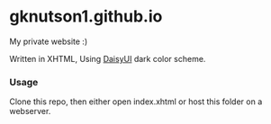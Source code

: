 # gknutson1.github.io

My private website :)

Written in XHTML,
Using [DaisyUI](https://daisyui.com/) dark color scheme.

### Usage

Clone this repo, then either open index.xhtml or host this folder on a webserver.